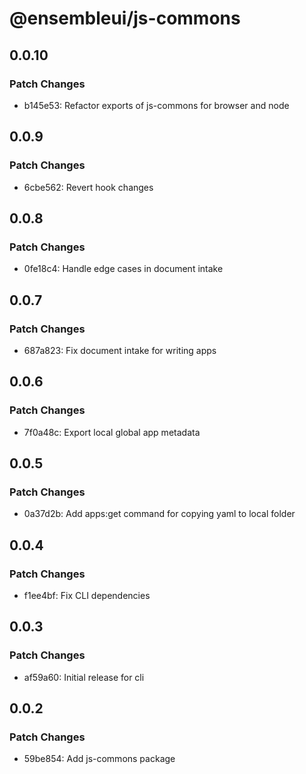 # @ensembleui/js-commons

## 0.0.10

### Patch Changes

- b145e53: Refactor exports of js-commons for browser and node

## 0.0.9

### Patch Changes

- 6cbe562: Revert hook changes

## 0.0.8

### Patch Changes

- 0fe18c4: Handle edge cases in document intake

## 0.0.7

### Patch Changes

- 687a823: Fix document intake for writing apps

## 0.0.6

### Patch Changes

- 7f0a48c: Export local global app metadata

## 0.0.5

### Patch Changes

- 0a37d2b: Add apps:get command for copying yaml to local folder

## 0.0.4

### Patch Changes

- f1ee4bf: Fix CLI dependencies

## 0.0.3

### Patch Changes

- af59a60: Initial release for cli

## 0.0.2

### Patch Changes

- 59be854: Add js-commons package
